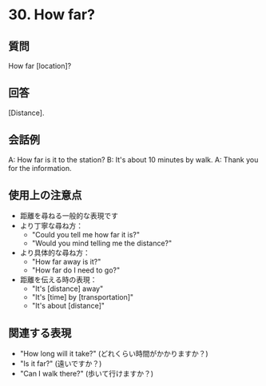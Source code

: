 # 30. How far?

## 質問
How far [location]?

## 回答
[Distance].

## 会話例
A: How far is it to the station?
B: It's about 10 minutes by walk.
A: Thank you for the information.

## 使用上の注意点
- 距離を尋ねる一般的な表現です
- より丁寧な尋ね方：
  - "Could you tell me how far it is?"
  - "Would you mind telling me the distance?"
- より具体的な尋ね方：
  - "How far away is it?"
  - "How far do I need to go?"
- 距離を伝える時の表現：
  - "It's [distance] away"
  - "It's [time] by [transportation]"
  - "It's about [distance]"

## 関連する表現
- "How long will it take?" (どれくらい時間がかかりますか？)
- "Is it far?" (遠いですか？)
- "Can I walk there?" (歩いて行けますか？) 